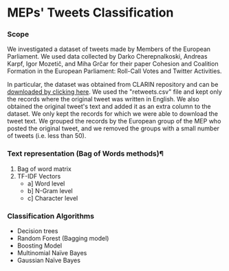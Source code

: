 # MEPs' Tweets Classification

### Scope
We investigated a dataset of tweets made by Members of the European Parliament. We used data collected by Darko Cherepnalkoski, Andreas Karpf, Igor Mozetič, and Miha Grčar for their paper Cohesion and Coalition Formation in the European Parliament: Roll-Call Votes and Twitter Activities.

In particular, the dataset was obtained from CLARIN repository and can be [downloaded by clicking here](https://www.clarin.si/repository/xmlui/handle/11356/1071). We used the "retweets.csv" file and kept only the records where the original tweet was written in English. We also obtained the original tweet's text and added it as an extra column to the dataset. We only kept the records for which we were able to download the tweet text. We grouped the records by the European group of the MEP who posted the original tweet, and we removed the groups with a small number of tweets (i.e. less than 50).

### Text representation (Bag of Words methods)¶
1) Bag of word matrix
2) TF-IDF Vectors
    *	a] Word level
    *	b] N-Gram level
    *	c] Character level


### Classification Algorithms
*	Decision trees
*	Random Forest (Bagging model)
*	Boosting Model
*	Multinomial Naïve Bayes
*	Gaussian Naïve Bayes
